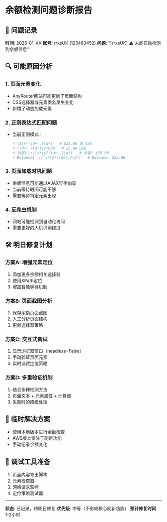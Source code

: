 # 余额检测问题诊断报告

## 🚨 问题记录
**时间**: 2025-01-XX
**账号**: rrxsUK (123463452)
**问题**: "[rrxsUK] ⚠️  未能自动检测到余额信息"

## 🔍 可能原因分析

### 1. 页面元素变化
- AnyRouter网站可能更新了页面结构
- CSS选择器或元素类名发生变化
- 新增了动态加载元素

### 2. 正则表达式匹配问题
- 当前正则模式：
  ```python
  r'\$\s*(\d+\.?\d*)'  # $25.00 或 $25
  r'(\d+\.?\d*)\s*USD'  # 25.00 USD
  r'余额[：:]\s*\$?(\d+\.?\d*)'  # 余额: $25.00
  r'Balance[：:]\s*\$?(\d+\.?\d*)'  # Balance: $25.00
  ```

### 3. 页面加载时机问题
- 余额信息可能通过AJAX异步加载
- 当前等待时间可能不够
- 需要等待特定元素出现

### 4. 反爬虫机制
- 网站可能检测到自动化访问
- 需要更好的人机识别绕过

## 🛠️ 明日修复计划

### 方案A: 增强元素定位
1. 添加更多余额相关选择器
2. 使用XPath定位
3. 增加智能等待机制

### 方案B: 页面截图分析
1. 保存余额页面截图
2. 人工分析页面结构
3. 更新选择器策略

### 方案C: 交互式调试
1. 显示浏览器窗口（headless=False）
2. 手动验证页面元素
3. 实时调试定位策略

### 方案D: 多重验证机制
1. 结合多种检测方法
2. 页面文本 + 元素属性 + 计算值
3. 失败时的降级处理

## 📝 临时解决方案
- 使用本地版本进行余额检查
- AWS版本专注于刷新功能
- 手动记录余额变化

## 🔧 调试工具准备
1. 页面内容导出脚本
2. 元素检查器
3. 网络请求监控
4. 定位策略测试器

---
**状态**: 已记录，待明日修复
**优先级**: 中等（不影响核心刷新功能）
**预计修复时间**: 1-2小时